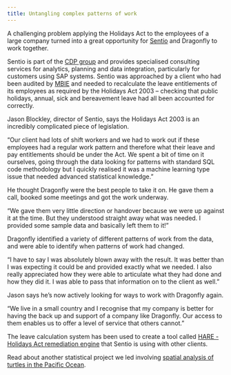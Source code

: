 ```yaml
---
title: Untangling complex patterns of work
---
```

A challenging problem applying the Holidays Act to the employees of a large
company turned into a great opportunity for [Sentio](https://www.sentio.co.nz/)
and Dragonfly to work together.

<!--more-->

Sentio is part of the [CDP group](https://www.cdp.co.nz/) and provides
specialised consulting services for analytics, planning and data integration,
particularly for customers using SAP systems. Sentio was approached by a client
who had been audited by [MBIE](http://www.mbie.govt.nz/) and needed to
recalculate the leave entitlements of its employees as required by the Holidays
Act 2003 – checking that public holidays, annual, sick and bereavement leave
had all been accounted for correctly.

Jason Blockley, director of Sentio, says the Holidays Act 2003 is an incredibly complicated piece of legislation.

“Our client had lots of shift workers and we had to work out if these employees
had a regular work pattern and therefore what their leave and pay entitlements
should be under the Act. We spent a bit of time on it ourselves, going through
the data looking for patterns with standard SQL code methodology but I quickly
realised it was a machine learning type issue that needed advanced statistical
knowledge.”

He thought Dragonfly were the best people to take it on. He gave them a call,
booked some meetings and got the work underway.

“We gave them very little direction or handover because we were up against it
at the time. But they understood straight away what was needed. I provided some
sample data and basically left them to it!”

Dragonfly identified a variety of different patterns of work from the data, and were able to 
identify when patterns of work had changed. 

“I have to say I was absolutely blown away with the result. It was better than
I was expecting it could be and provided exactly what we needed. I also really
appreciated how they were able to articulate what they had done and how they
did it. I was able to pass that information on to the client as well.”

Jason says he’s now actively looking for ways to work with Dragonfly again.

“We live in a small country and I recognise that my company is better for
having the back up and support of a company like Dragonfly. Our access to them
enables us to offer a level of service that others cannot.”

The leave calculation system has been used to create a tool called [HARE -
Holidays Act remediation engine](https://mero.co.nz/hare/) that Sentio is using
with other clients.

Read about another statistical project we led involving [spatial analysis of
turtles in the Pacific
Ocean](https://www.dragonfly.co.nz/work/delphi-case-study.html).
